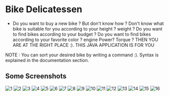 # Bike Delicatessen


* Do you want to buy a new bike ? 
But don't know how ?
Don't know what bike is suitable for you according to your height ? weight ?
Do you want to find bikes according to your budget ? 
Do you want to find bikes according to your favorite color ? engine Power? Torque ? 
THEN YOU ARE AT THE RIGHT PLACE :). THIS JAVA APPLICATION IS FOR YOU

NOTE : You can sort your desired bike by writing a command :). Syntax is explained in the documentation section.

## Some Screenshots

![1](https://user-images.githubusercontent.com/64036703/126551657-6c794cad-f49f-4963-9b42-abbc1cc45a3f.png)
![2](https://user-images.githubusercontent.com/64036703/126551662-ce4c5189-8c3e-4d2c-80dd-b4a5d40e9f9f.png)
![3](https://user-images.githubusercontent.com/64036703/126551665-808f8cc1-40be-4efc-9536-cf17bb5f6e2c.png)
![4](https://user-images.githubusercontent.com/64036703/126551666-f759eec7-16da-4968-b1b3-0dd4ebf0c150.png)
![5](https://user-images.githubusercontent.com/64036703/126551667-d8f999e2-ae40-492c-9e15-ce64d3f3ae4c.png)
![6](https://user-images.githubusercontent.com/64036703/126551668-8b4a8158-ce74-477e-98ba-41edae909bfc.png)
![7](https://user-images.githubusercontent.com/64036703/126551672-2ee6a9af-d0f4-4f3e-b4bb-b5ef7a1e8019.png)
![8](https://user-images.githubusercontent.com/64036703/126551674-0bbc6b27-7867-4084-bb9f-db80b5b1ebb2.png)
![9](https://user-images.githubusercontent.com/64036703/126551677-cf66d908-a6cc-41aa-ae1c-914ba2e4e976.png)
![10](https://user-images.githubusercontent.com/64036703/126551678-d1cda707-7066-4cec-8843-375a9403dd8b.png)
![11](https://user-images.githubusercontent.com/64036703/126551681-3a0e92c5-5ca5-4591-8367-d76f3c62a2d1.png)
![12](https://user-images.githubusercontent.com/64036703/126551683-86c7893b-745a-44fd-9af0-68bb6e65ed9b.png)
![13](https://user-images.githubusercontent.com/64036703/126551684-18364997-76a5-46fa-8bec-8aa593eb1098.png)
![14](https://user-images.githubusercontent.com/64036703/126551687-fdf87f59-3828-4d11-81f0-5dbaf887ef1d.png)
![15](https://user-images.githubusercontent.com/64036703/126551689-f7ef7941-24c6-45e6-a7a9-7e8c056cce92.png)
![16](https://user-images.githubusercontent.com/64036703/126551691-1f9010cd-7363-4986-93c4-1fa5ba89549c.png)
